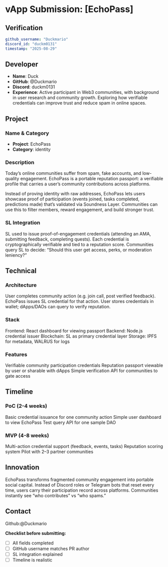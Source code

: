 # vApp Submission: [EchoPass]

## Verification
```yaml
github_username: "Duckmario"
discord_id: "duckm0131"
timestamp: "2025-08-29"
```

## Developer
- **Name**: Duck
- **GitHub**: @Duckmario
- **Discord**: duckm0131
- **Experience**: Active participant in Web3 communities, with background in user research and community growth. Exploring how verifiable credentials can improve trust and reduce spam in online spaces.

## Project

### Name & Category
- **Project**: EchoPass
- **Category**: identity

### Description
Today’s online communities suffer from spam, fake accounts, and low-quality engagement. EchoPass is a portable reputation passport: a verifiable profile that carries a user’s community contributions across platforms.

Instead of proving identity with raw addresses, EchoPass lets users showcase proof of participation (events joined, tasks completed, predictions made) that’s validated via Soundness Layer. Communities can use this to filter members, reward engagement, and build stronger trust.

### SL Integration  
SL used to issue proof-of-engagement credentials (attending an AMA, submitting feedback, completing quests).
Each credential is cryptographically verifiable and tied to a reputation score.
Communities query SL to decide: “Should this user get access, perks, or moderation leniency?”

## Technical

### Architecture
User completes community action (e.g. join call, post verified feedback).
EchoPass issues SL credential for that action.
User stores credentials in wallet; dApps/DAOs can query to verify reputation.

### Stack
Frontend: React dashboard for viewing passport
Backend: Node.js credential issuer
Blockchain: SL as primary credential layer
Storage: IPFS for metadata, WALRUS for logs

### Features
Verifiable community participation credentials
Reputation passport viewable by user or sharable with dApps
Simple verification API for communities to gate access

## Timeline

### PoC (2-4 weeks)
Basic credential issuance for one community action
Simple user dashboard to view EchoPass
Test query API for one sample DAO

### MVP (4-8 weeks)  
Multi-action credential support (feedback, events, tasks)
Reputation scoring system
Pilot with 2–3 partner communities

## Innovation
EchoPass transforms fragmented community engagement into portable social capital. Instead of Discord roles or Telegram bots that reset every time, users carry their participation record across platforms. Communities instantly see “who contributes” vs “who spams.”

## Contact
Github:@Duckmario

**Checklist before submitting:**
- [ ] All fields completed
- [ ] GitHub username matches PR author  
- [ ] SL integration explained
- [ ] Timeline is realistic
